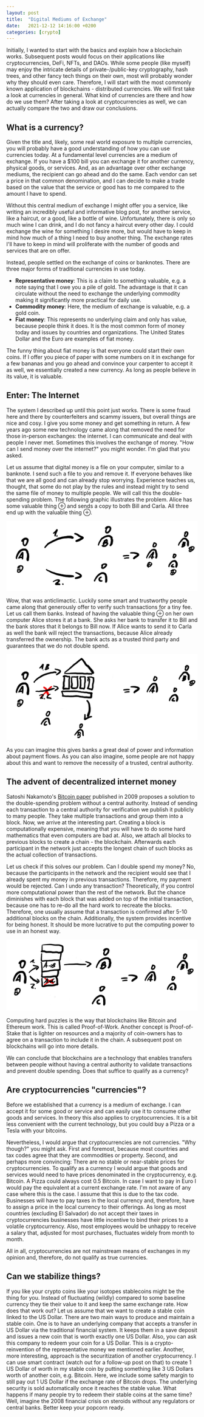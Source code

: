 ```yaml
---
layout: post
title:  "Digital Mediums of Exchange"
date:   2021-12-12 14:16:00 +0200
categories: [crypto]
---
```


Initially, I wanted to start with the basics and explain how a blockchain works.
Subsequent posts would focus on their applications like cryptocurrencies, DeFi, NFTs, and DAOs.
While some people (like myself) may enjoy the intricate details of private-/public-key cryptography,
hash trees, and other fancy tech things on their own, most will probably wonder why they should even care.
Therefore, I will start with the most commonly known application of blockchains - distributed currencies.
We will first take a look at currencies in general.
What kind of currencies are there and how do we use them?
After taking a look at cryptocurrencies as well, we can actually compare the two and draw our conclusions.

## What is a currency?

Given the title and, likely, some real world exposure to multiple currencies, you will probably have a good
understanding of how you can use currencies today.
At a fundamental level currencies are a medium of exchange.
If you have a $100 bill you can exchange it for another currency, physical goods, or services.
And, as an advantage over other exchange mediums, the recipient can go ahead and do the same.
Each vendor can set a price in that common denomination, and I can decide to make a trade based on the value that
the service or good has to me compared to the amount I have to spend.

Without this central medium of exchange I might offer you a service, like writing an incredibly useful and informative
blog post, for another service, like a haircut, or a good, like a bottle of wine.
Unfortunately, there is only so much wine I can drink, and I do not fancy a haircut every other day.
I could exchange the wine for something I desire more, but would have to keep in mind how much of a thing I need to buy
another thing.
The exchange rates I'll have to keep in mind will proliferate with the number of goods and services that are on offer.

Instead, people settled on the exchange of coins or banknotes.
There are three major forms of traditional currencies in use today.

- **Representative money**: This is a claim to something valuable, e.g. a note saying that I owe you a pile of gold.
  The advantage is that it can circulate without the need to exchange the underlying commodity making it significantly
  more practical for daily use.
- **Commodity money**: Here, the medium of exchange is valuable, e.g. a gold coin.
- **Fiat money**: This represents no underlying claim and only has value, because people think it does. It is the most
  common form of money today and issues by countries and organizations. The United States Dollar and the Euro are examples
  of fiat money.

The funny thing about fiat money is that everyone could start their own coins.
If I offer you piece of paper with some numbers on it in exchange for a few bananas and you go ahead and convince your
carpenter to accept it as well, we essentially created a new currency.
As long as people believe in its value, it is valuable.

## Enter: The Internet

The system I described up until this point just works.
There is some fraud here and there by counterfeiters and scammy issuers, but overall things are nice and cosy.
I give you some money and get something in return.
A few years ago some new technology came along that removed the need for those in-person exchanges: the internet.
I can communicate and deal with people I never met.
Sometimes this involves the exchange of money.
"How can I send money over the internet?" you might wonder.
I'm glad that you asked.

Let us assume that digital money is a file on your computer, similar to a banknote.
I send such a file to you and remove it.
If everyone behaves like that we are all good and can already stop worrying.
Experience teaches us, thought, that some do not play by the rules and instead might try
to send the same file of money to multiple people.
We will call this the double-spending problem.
The following graphic illustrates the problem.
Alice has some valuable thing $\oplus$ and sends a copy to both Bill and Carla.
All three end up with the valuable thing $\oplus$.

![Naive transactions](/assets/2021-12-12-cryptocurrencies/naive-exchange.png)

Wow, that was anticlimactic.
Luckily some smart and trustworthy people came along that generously offer to verify such transactions for
a tiny fee.
Let us call them banks.
Instead of having the valuable thing $\oplus$ on her own computer Alice stores it at a bank.
She asks her bank to transfer it to Bill and the bank stores that it belongs to Bill now.
If Alice wants to send it to Carla as well the bank will reject the transactions, because Alice already transferred
the ownership.
The bank acts as a trusted third party and guarantees that we do not double spend.

![Trusted Third Party](/assets/2021-12-12-cryptocurrencies/trusted-third-party.png)

As you can imagine this gives banks a great deal of power and information about payment flows.
As you can also imagine, some people are not happy about this and want to remove the necessity of a trusted, central
authority.

## The advent of decentralized internet money

Satoshi Nakamoto's [Bitcoin paper](https://bitcoin.org/bitcoin.pdf) published in 2009 proposes a solution to the
double-spending problem without a central authority.
Instead of sending each transaction to a central authority for verification we publish it publicly to many people.
They take multiple transactions and group them into a block.
Now, we arrive at the interesting part.
Creating a block is computationally expensive, meaning that you will have to do some hard mathematics that even computers
are bad at.
Also, we attach all blocks to previous blocks to create a chain - the blockchain.
Afterwards each participant in the network just accepts the longest chain of such blocks as the actual collection of
transactions.

Let us check if this solves our problem.
Can I double spend my money? No, because the participants in the network and the recipient would see that I already spent
my money in previous transactions. Therefore, my payment would be rejected.
Can I undo any transaction? Theoretically, if you control more computational power than the rest of the network.
But the chance diminishes with each block that was added on top of the initial transaction, because one has to re-do
all the hard work to recreate the blocks.
Therefore, one usually assume that a transaction is confirmed after 5-10 additional blocks on the chain.
Additionally, the system provides incentive for being honest.
It should be more lucrative to put the computing power to use in an honest way.

![Blockchain transactions](/assets/2021-12-12-cryptocurrencies/blockchain.png)

Computing hard puzzles is the way that blockchains like Bitcoin and Ethereum work.
This is called Proof-of-Work.
Another concept is Proof-of-Stake that is lighter on resources and a majority of coin-owners has to agree on a
transaction to include it in the chain.
A subsequent post on blockchains will go into more details.

We can conclude that blockchains are a technology that enables transfers between people without having a central
authority to validate transactions and prevent double spending.
Does that suffice to qualify as a currency?

## Are cryptocurrencies "currencies"?

Before we established that a currency is a medium of exchange.
I can accept it for some good or service and can easily use it to consume other goods and services.
In theory this also applies to cryptocurrencies.
It is a bit less convenient with the current technology, but you could buy a Pizza or a Tesla with your bitcoins.

Nevertheless, I would argue that cryptocurrencies are not currencies.
"Why though?" you might ask.
First and foremost, because most countries and tax codes agree that they are commodities or property.
Second, and perhaps more convincing: There are no stable or near-stable prices for cryptocurrencies.
To qualify as a currency I would argue that goods and services would need to have prices denominated in the cryptocurrency,
e.g. Bitcoin.
A Pizza could always cost 0.5 Bitcoin.
In case I want to pay in Euro I would pay the equivalent at a current exchange rate.
I'm not aware of any case where this is the case.
I assume that this is due to the tax code.
Businesses will have to pay taxes in the local currency and, therefore, have to assign a price in the local currency
to their offerings.
As long as most countries (excluding El Salvador) do not accept their taxes in cryptocurrencies businesses have little
incentive to bind their prices to a volatile cryptocurrency.
Also, most employees would be unhappy to receive a salary that, adjusted for most purchases,
fluctuates widely from month to month.

All in all, cryptocurrencies are not mainstream means of exchanges in my opinion and, therefore, do not qualify as
true currencies.

## Can we stabilize things?

If you like your crypto coins like your isotopes stablecoins might be the thing for you.
Instead of fluctuating (wildly) compared to some baseline currency they tie their value to it and keep the same
exchange rate.
How does that work out?
Let us assume that we want to create a stable coin linked to the US Dollar.
There are two main ways to produce and maintain a stable coin.
One is to have an underlying company that accepts a transfer in US Dollar via the traditional financial system.
It keeps them in a save deposit and issues a new coin that is worth exactly one US Dollar.
Also, you can ask this company to redeem your coin for a US Dollar.
This is a crypto-reinvention of the representative money we mentioned earlier.
Another, more interesting, approach is the securitization of another cryptocurrency.
I can use smart contract (watch out for a follow-up post on that) to create 1 US Dollar of worth in my stable coin
by putting something like 3 US Dollars worth of another coin, e.g. Bitcoin.
Here, we include some safety margin to still pay out 1 US Dollar if the exchange rate of Bitcoin drops.
The underlying security is sold automatically once it reaches the stable value.
What happens if many people try to redeem their stable coins at the same time?
Well, imagine the 2008 financial crisis on steroids without any regulators or central banks.
Better keep your popcorn ready.
